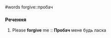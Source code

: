 #words
forgive::пробач
<!--SR:!2022-11-13,3,250-->
### Речення
1. Please **forgive** me :: **Пробач** мене будь ласка
<!--SR:!2022-11-13,3,250-->

